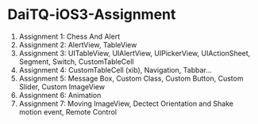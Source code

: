 # DaiTQ-iOS3-Assignment<br>
1. Assignment 1: Chess And Alert
2. Assignment 2: AlertView, TableView
3. Assignment 3: UITableView, UIAlertView, UIPickerView, UIActionSheet, Segment, Switch, CustomTableCell
4. Assignment 4: CustomTableCell (xib), Navigation, Tabbar...
5. Assignment 5: Message Box, Custom Class, Custom Button, Custom Slider, Custom ImageView
6. Assignment 6: Animation
7. Assignment 7: Moving ImageView, Dectect Orientation and Shake motion event, Remote Control
